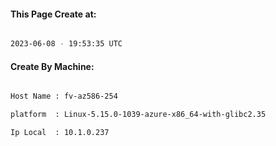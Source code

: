 
   
#### This Page Create at:

```bash

2023-06-08 - 19:53:35 UTC

```

#### Create By Machine:

```bash

Host Name : fv-az586-254

platform  : Linux-5.15.0-1039-azure-x86_64-with-glibc2.35

Ip Local  : 10.1.0.237

```

